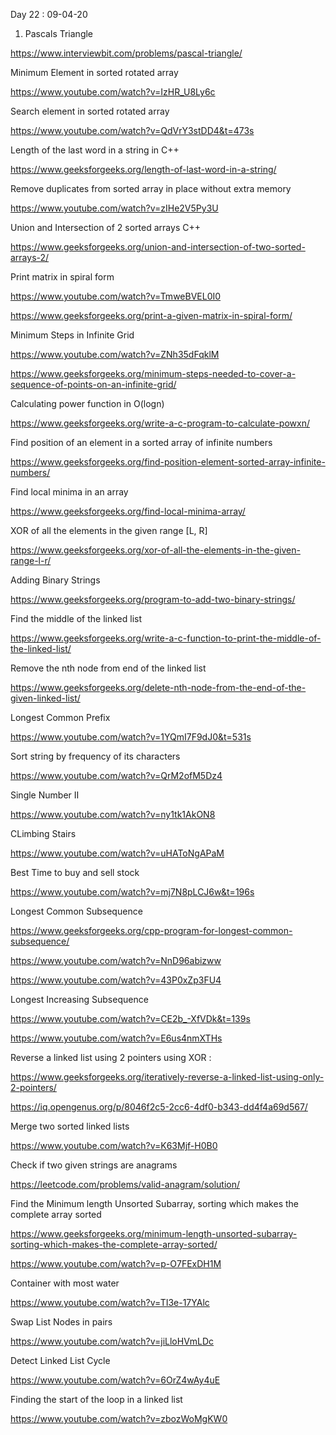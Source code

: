 Day 22 : 09-04-20

1. Pascals Triangle

https://www.interviewbit.com/problems/pascal-triangle/

Minimum Element in sorted rotated array

https://www.youtube.com/watch?v=IzHR_U8Ly6c

Search element in sorted rotated array

https://www.youtube.com/watch?v=QdVrY3stDD4&t=473s

Length of the last word in a string in C++

https://www.geeksforgeeks.org/length-of-last-word-in-a-string/

Remove duplicates from sorted array in place without extra memory 

https://www.youtube.com/watch?v=zIHe2V5Py3U

Union and Intersection of 2 sorted arrays C++

https://www.geeksforgeeks.org/union-and-intersection-of-two-sorted-arrays-2/

Print matrix in spiral form

https://www.youtube.com/watch?v=TmweBVEL0I0

https://www.geeksforgeeks.org/print-a-given-matrix-in-spiral-form/

Minimum Steps in Infinite Grid

https://www.youtube.com/watch?v=ZNh35dFqklM

https://www.geeksforgeeks.org/minimum-steps-needed-to-cover-a-sequence-of-points-on-an-infinite-grid/

Calculating power function in O(logn)

https://www.geeksforgeeks.org/write-a-c-program-to-calculate-powxn/

Find position of an element in a sorted array of infinite numbers

https://www.geeksforgeeks.org/find-position-element-sorted-array-infinite-numbers/

Find local minima in an array

https://www.geeksforgeeks.org/find-local-minima-array/

XOR of all the elements in the given range [L, R]

https://www.geeksforgeeks.org/xor-of-all-the-elements-in-the-given-range-l-r/

Adding Binary Strings

https://www.geeksforgeeks.org/program-to-add-two-binary-strings/

Find the middle of the linked list

https://www.geeksforgeeks.org/write-a-c-function-to-print-the-middle-of-the-linked-list/

Remove the nth node from end of the linked list

https://www.geeksforgeeks.org/delete-nth-node-from-the-end-of-the-given-linked-list/

Longest Common Prefix

https://www.youtube.com/watch?v=1YQmI7F9dJ0&t=531s

Sort string by frequency of its characters

https://www.youtube.com/watch?v=QrM2ofM5Dz4

Single Number II

https://www.youtube.com/watch?v=ny1tk1AkON8

CLimbing Stairs

https://www.youtube.com/watch?v=uHAToNgAPaM

Best Time to buy and sell stock

https://www.youtube.com/watch?v=mj7N8pLCJ6w&t=196s

Longest Common Subsequence

https://www.geeksforgeeks.org/cpp-program-for-longest-common-subsequence/

https://www.youtube.com/watch?v=NnD96abizww

https://www.youtube.com/watch?v=43P0xZp3FU4

Longest Increasing Subsequence

https://www.youtube.com/watch?v=CE2b_-XfVDk&t=139s

https://www.youtube.com/watch?v=E6us4nmXTHs

Reverse a linked list using 2 pointers using XOR :

https://www.geeksforgeeks.org/iteratively-reverse-a-linked-list-using-only-2-pointers/

https://iq.opengenus.org/p/8046f2c5-2cc6-4df0-b343-dd4f4a69d567/

Merge two sorted linked lists

https://www.youtube.com/watch?v=K63Mjf-H0B0

Check if two given strings are anagrams

https://leetcode.com/problems/valid-anagram/solution/

Find the Minimum length Unsorted Subarray, sorting which makes the complete array sorted

https://www.geeksforgeeks.org/minimum-length-unsorted-subarray-sorting-which-makes-the-complete-array-sorted/

https://www.youtube.com/watch?v=p-O7FExDH1M

Container with most water 

https://www.youtube.com/watch?v=TI3e-17YAlc

Swap List Nodes in pairs

https://www.youtube.com/watch?v=jiLloHVmLDc

Detect Linked List Cycle

https://www.youtube.com/watch?v=6OrZ4wAy4uE

Finding the start of the loop in a linked list

https://www.youtube.com/watch?v=zbozWoMgKW0
